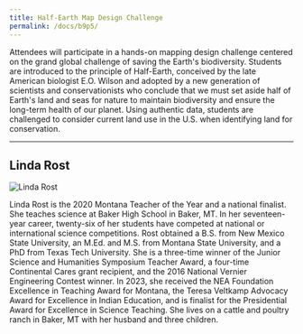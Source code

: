 ```yaml
---
title: Half-Earth Map Design Challenge
permalink: /docs/b9p5/
---
```


Attendees will participate in a hands-on mapping design challenge centered on the grand global challenge of saving the Earth's biodiversity. Students are introduced to the principle of Half-Earth, conceived by the late American biologist E.O. Wilson and adopted by a new generation of scientists and conservationists who conclude that we must set aside half of Earth's land and seas for nature to maintain biodiversity and ensure the long-term health of our planet. Using authentic data, students are challenged to consider current land use in the U.S. when identifying land for conservation.

***

## Linda Rost

![Linda Rost](../wed/breakout9/images/rost.jpg)

Linda Rost is the 2020 Montana Teacher of the Year and a national finalist. She teaches science at Baker High School in Baker, MT. In her seventeen-year career, twenty-six of her students have competed at national or international science competitions. Rost obtained a B.S. from New Mexico State University, an M.Ed. and M.S. from Montana State University, and a PhD from Texas Tech University. She is a three-time winner of the Junior Science and Humanities Symposium Teacher Award, a four-time Continental Cares grant recipient, and the 2016 National Vernier Engineering Contest winner. In 2023, she received the NEA Foundation Excellence in Teaching Award for Montana, the Teresa Veltkamp Advocacy Award for Excellence in Indian Education, and is finalist for the Presidential Award for Excellence in Science Teaching. She lives on a cattle and poultry ranch in Baker, MT with her husband and three children.